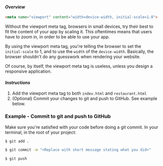 #### _Overview_

```html
<meta name="viewport" content="width=device-width, initial-scale=1.0">
```

Without the viewport meta tag, browsers in small devices, try their best to fit the content of your app by scaling it. This oftentimes means that users have to zoom in, in order to be able to use your app.

By using the viewport meta tag, you're telling the browser to set the `initial-scale` to 1, and to use the `width` of the `device-width`. Basically, the browser shouldn't do any guesswork when rendering your website.

Of course, by itself, the viewport meta tag is useless, unless you design a responsive application.

#### _Instructions_

1. Add the viewport meta tag to both `index.html` and `restaurant.html`
2. (Optional) Commit your changes to git and push to GitHub. See example below.

### Example - Commit to git and push to GitHub

Make sure you're satisfied with your code before doing a git commit. In your terminal, in the root of your project:

```bash
$ git add .

$ git commit -m "<Replace with short message stating what you did>"

$ git push
```
